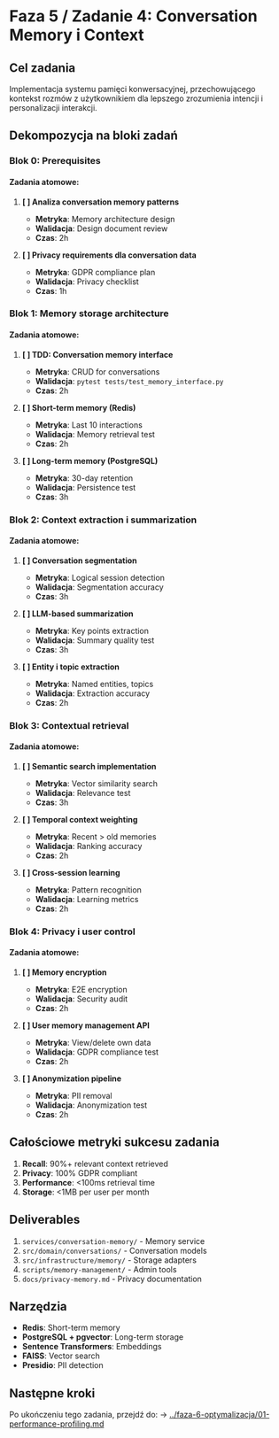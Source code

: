 # Faza 5 / Zadanie 4: Conversation Memory i Context

## Cel zadania
Implementacja systemu pamięci konwersacyjnej, przechowującego kontekst rozmów z użytkownikiem dla lepszego zrozumienia intencji i personalizacji interakcji.

## Dekompozycja na bloki zadań

### Blok 0: Prerequisites
#### Zadania atomowe:
1. **[ ] Analiza conversation memory patterns**
   - **Metryka**: Memory architecture design
   - **Walidacja**: Design document review
   - **Czas**: 2h

2. **[ ] Privacy requirements dla conversation data**
   - **Metryka**: GDPR compliance plan
   - **Walidacja**: Privacy checklist
   - **Czas**: 1h

### Blok 1: Memory storage architecture

#### Zadania atomowe:
1. **[ ] TDD: Conversation memory interface**
   - **Metryka**: CRUD for conversations
   - **Walidacja**: `pytest tests/test_memory_interface.py`
   - **Czas**: 2h

2. **[ ] Short-term memory (Redis)**
   - **Metryka**: Last 10 interactions
   - **Walidacja**: Memory retrieval test
   - **Czas**: 2h

3. **[ ] Long-term memory (PostgreSQL)**
   - **Metryka**: 30-day retention
   - **Walidacja**: Persistence test
   - **Czas**: 3h

### Blok 2: Context extraction i summarization

#### Zadania atomowe:
1. **[ ] Conversation segmentation**
   - **Metryka**: Logical session detection
   - **Walidacja**: Segmentation accuracy
   - **Czas**: 3h

2. **[ ] LLM-based summarization**
   - **Metryka**: Key points extraction
   - **Walidacja**: Summary quality test
   - **Czas**: 3h

3. **[ ] Entity i topic extraction**
   - **Metryka**: Named entities, topics
   - **Walidacja**: Extraction accuracy
   - **Czas**: 2h

### Blok 3: Contextual retrieval

#### Zadania atomowe:
1. **[ ] Semantic search implementation**
   - **Metryka**: Vector similarity search
   - **Walidacja**: Relevance test
   - **Czas**: 3h

2. **[ ] Temporal context weighting**
   - **Metryka**: Recent > old memories
   - **Walidacja**: Ranking accuracy
   - **Czas**: 2h

3. **[ ] Cross-session learning**
   - **Metryka**: Pattern recognition
   - **Walidacja**: Learning metrics
   - **Czas**: 2h

### Blok 4: Privacy i user control

#### Zadania atomowe:
1. **[ ] Memory encryption**
   - **Metryka**: E2E encryption
   - **Walidacja**: Security audit
   - **Czas**: 2h

2. **[ ] User memory management API**
   - **Metryka**: View/delete own data
   - **Walidacja**: GDPR compliance test
   - **Czas**: 2h

3. **[ ] Anonymization pipeline**
   - **Metryka**: PII removal
   - **Walidacja**: Anonymization test
   - **Czas**: 2h

## Całościowe metryki sukcesu zadania

1. **Recall**: 90%+ relevant context retrieved
2. **Privacy**: 100% GDPR compliant
3. **Performance**: <100ms retrieval time
4. **Storage**: <1MB per user per month

## Deliverables

1. `services/conversation-memory/` - Memory service
2. `src/domain/conversations/` - Conversation models
3. `src/infrastructure/memory/` - Storage adapters
4. `scripts/memory-management/` - Admin tools
5. `docs/privacy-memory.md` - Privacy documentation

## Narzędzia

- **Redis**: Short-term memory
- **PostgreSQL + pgvector**: Long-term storage
- **Sentence Transformers**: Embeddings
- **FAISS**: Vector search
- **Presidio**: PII detection

## Następne kroki

Po ukończeniu tego zadania, przejdź do:
→ [../faza-6-optymalizacja/01-performance-profiling.md](../faza-6-optymalizacja/01-performance-profiling.md)